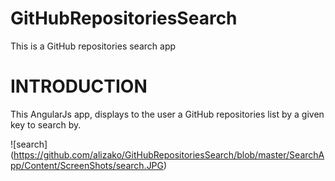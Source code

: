 # GitHubRepositoriesSearch
This is a GitHub repositories search app

# **INTRODUCTION**
This AngularJs app, displays to the user a GitHub repositories list by a given key to search by.

![search] (https://github.com/alizako/GitHubRepositoriesSearch/blob/master/SearchApp/Content/ScreenShots/search.JPG)





